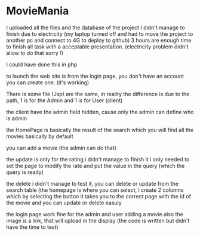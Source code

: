 # MovieMania
I uploaded all the files and the database of the project
I didn't manage to finish due to electricity (my laptop turned off and had to move the project to another pc and connect to 4G to deploy to github)
3 hours are enough time to finish all task with a acceptable presentation. (electricity problem didn't allow to do that sorry !)

I could have done this in php


to launch the web site is from the login page, you don't have an account you can create one. (it's working)


There is some file (Jsp) are the same, in reality the difference is due to the path, 1 is for the Admin and 1 is for User (client)

the client have the admin field hidden, cause only the admin can define who is admin

the HomePage is basically the result of the search which you will find all the movies basically by default

you can add a movie (the admin can do that)

the update is only for the rating i didn't manage to finish it i only needed to set the page to modify the rate and put the value in the query (which the query is ready)

the delete i didn't manage to test it, you can delete or update from the search table (the homepage is where you can select, i create 2 columns which by selecting the button it takes you
to the correct page with the id of the movie and you can update or delete easuly


the login page work fine for the admin and user
adding a movie also 
the image is a link, that will upload in the display (the code is written but didn't have the time to test)



